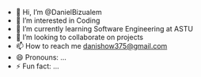 - 👋 Hi, I’m @DanielBizualem
- 👀 I’m interested in Coding
- 🌱 I’m currently learning Software Engineering at ASTU
- 💞️ I’m looking to collaborate on projects
- 📫 How to reach me danishow375@gmail.com
- 😄 Pronouns: ...
- ⚡ Fun fact: ...

<!---
DanielBizualem/DanielBizualem is a ✨ special ✨ repository because its `README.md` (this file) appears on your GitHub profile.
You can click the Preview link to take a look at your changes.
--->
